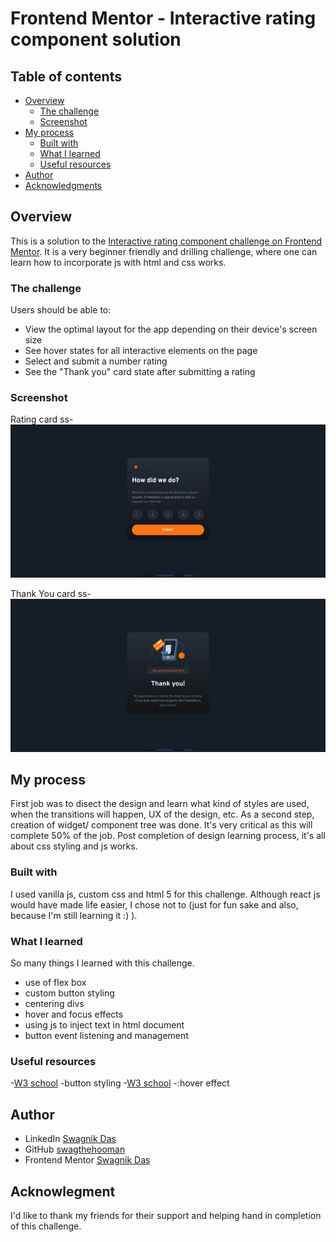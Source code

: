 # Frontend Mentor - Interactive rating component solution

## Table of contents

- [Overview](#overview)
  - [The challenge](#the-challenge)
  - [Screenshot](#screenshot)
- [My process](#my-process)
  - [Built with](#built-with)
  - [What I learned](#what-i-learned)
  - [Useful resources](#useful-resources)
- [Author](#author)
- [Acknowledgments](#acknowledgments)

## Overview
This is a solution to the [Interactive rating component challenge on Frontend Mentor](https://www.frontendmentor.io/challenges/interactive-rating-component-koxpeBUmI). It is a very beginner friendly and drilling challenge, where one can learn how to incorporate js with html and css works. 

### The challenge

Users should be able to:

- View the optimal layout for the app depending on their device's screen size
- See hover states for all interactive elements on the page
- Select and submit a number rating
- See the "Thank you" card state after submitting a rating

### Screenshot

Rating card ss-
![](./screenshots/rating_main.jpg)

Thank You card ss-
![](./screenshots/thank_you.jpg)

## My process

First job was to disect the design and learn what kind of styles are used, when the transitions will happen, UX of the design, etc. As a second step, creation of widget/ component tree was done. It's very critical as this will complete 50% of the job. Post completion of design learning process, it's all about css styling and js works.

### Built with

I used vanilla js, custom css and html 5 for this challenge. Although react js would have made life easier, I chose not to (just for fun sake and also, because I'm still learning it :) ).

### What I learned

So many things I learned with this challenge.
- use of flex box
- custom button styling
- centering divs
- hover and focus effects
- using js to inject text in html document
- button event listening and management

### Useful resources

-[W3 school](https://www.w3schools.com/tags/tag_button.asp) -button styling
-[W3 school](https://www.w3schools.com/cssref/sel_hover.php) -:hover effect 

## Author

- LinkedIn [Swagnik Das](https://www.linkedin.com/in/swagnikdas/)
- GitHub [swagthehooman](https://github.com/swagthehooman)
- Frontend Mentor [Swagnik Das](https://www.frontendmentor.io/profile/swagthehooman)

## Acknowlegment

I'd like to thank my friends for their support and helping hand in completion of this challenge.